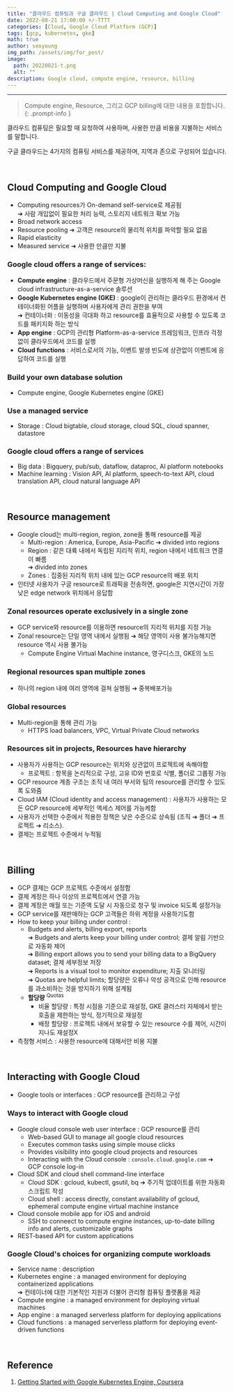 ```yaml
---
title: "클라우드 컴퓨팅과 구글 클라우드 | Cloud Computing and Google Cloud"
date: 2022-08-21 17:00:00 +/-TTTT
categories: [Cloud, Google Cloud Platform (GCP)]
tags: [gcp, kubernetes, gke]
math: true
author: seoyoung
img_path: /assets/img/for_post/
image:
  path: 20220821-t.png
  alt: ""
description: Google cloud, compute engine, resource, billing
---
```


--------------------------

> Compute engine, Resource, 그리고 GCP billing에 대한 내용을 포함합니다.
{: .prompt-info }

클라우드 컴퓨팅은 필요할 때 요청하여 사용하며, 사용한 만큼 비용을 지불하는 서비스를 말합니다. 

구글 클라우드는 4가지의 컴퓨팅 서비스를 제공하며, 지역과 존으로 구성되어 있습니다. 

&nbsp;
&nbsp;
&nbsp;

## **Cloud Computing and Google Cloud**
- Computing resources가 On-demand self-service로 제공됨   
➔ 사람 개입없이 필요한 처리 능력, 스토리지 네트워크 확보 가능
- Broad network access
- Resource pooling
➔ 고객은 resource의 물리적 위치를 파악할 필요 없음
- Rapid elasticity
- Measured service
➔ 사용한 만큼만 지불



### Google cloud offers a range of services:
- **Compute engine** : 클라우드에서 주문형 가상머신을 실행하게 해 주는 Google cloud infrastructure-as-a-service 솔루션
- **Google Kubernetes engine (GKE)** : google이 관리하는 클라우드 환경에서 컨테이너화된 어플을 실행하며 사용자에게 관리 권한을 부여   
➔ 컨테이너화 : 이동성을 극대화 하고 resource를 효율적으로 사용할 수 있도록 코드를 패키지화 하는 방식
- **App engine** : GCP의 관리형 Platform-as-a-service 프레임워크, 인프라 걱정없이 클라우드에서 코드를 실행
- **Cloud functions** : 서비스로서의 기능, 이벤트 발생 빈도에 상관없이 이벤트에 응답하여 코드를 실행



### Build your own database solution
- Compute engine, Google Kubernetes engine (GKE)



### Use a managed service
- Storage : Cloud bigtable, cloud storage, cloud SQL, cloud spanner, datastore



### Google cloud offers a range of services
- Big data : Bigquery, pub/sub, dataflow, dataproc, AI platform notebooks
- Machine learning : Vision API, AI platform, speech-to-text API, cloud translation API, cloud natural language API

&nbsp;
&nbsp;
&nbsp;

## **Resource management**
- Google cloud는 multi-region, region, zone을 통해 resource를 제공
  - Multi-region : America, Europe, Asia-Pacific ➔ divided into regions
  - Region : 같은 대륙 내에서 독립된 지리적 위치, region 내에서 네트워크 연결이 빠름   
  ➔ divided into zones
  - Zones : 집중된 지리적 위치 내에 있는 GCP resource의 배포 위치
- 인터넷 사용자가 구글 resource로 트래픽을 전송하면, google은 지연시간이 가장 낮은 edge network 위치에서 응답함



### Zonal resources operate exclusively in a single zone
- GCP service와 resource를 이용하면 resource의 지리적 위치를 지정 가능
- Zonal resource는 단일 영역 내에서 실행됨 ➔ 해당 영역이 사용 불가능해지면 resource 역시 사용 불가능
  - Compute Engine Virtual Machine instance, 영구디스크, GKE의 노드



### Regional resources span multiple zones
- 하나의 region 내에 여러 영역에 걸쳐 실행됨 ➔ 중복배포가능



### Global resources
- Multi-region을 통해 관리 가능
  - HTTPS load balancers, VPC, Virtual Private Cloud networks



### Resources sit in projects, Resources have hierarchy
- 사용자가 사용하는 GCP resource는 위치와 상관없이 프로젝트에 속해야함
  - 프로젝트 : 항목을 논리적으로 구성, 고유 ID와 번호로 식별, 폴더로 그룹핑 가능
- GCP resource 계층 구조는 조직 내 여러 부서와 팀의 resource를 관리할 수 있도록 도와줌
- Cloud IAM (Cloud identity and access management) : 사용자가 사용하는 모든 GCP resource에 세부적인 엑세스 제어를 가능케함
- 사용자가 선택한 수준에서 적용한 정책은 낮은 수준으로 상속됨 (조직 ➔ 폴더 ➔ 프로젝트 ➔ 리소스).
- 결제는 프로젝트 수준에서 누적됨


&nbsp;
&nbsp;
&nbsp;

## **Billing**
- GCP 결제는 GCP 프로젝트 수준에서 설정함
- 결제 계정은 하나 이상의 프로젝트에서 연결 가능
- 결제 계정은 매월 또는 기준액 도달 시 자동으로 청구 및 invoice 되도록 설정가능
- GCP service를 재판매하는 GCP 고객들은 하위 계정을 사용하기도함
- How to keep your billing under control :
  - Budgets and alerts, billing export, reports   
  ➔ Budgets and alerts keep your billing under control; 결제 알림 기반으로 자동화 제어   
  ➔ Billing export allows you to send your billing data to a BigQuery dataset; 결제 세부정보 저장   
  ➔ Reports is a visual tool to monitor expenditure; 지출 모니터링   
  ➔ Quotas are helpful limits; 할당량은 오류나 악성 공격으로 인해 resource를 과소비하는 것을 방지하기 위해 설계됨   
  - **할당량** <sup>Quotas</sup>
    - 비율 할당량 : 특정 시점을 기준으로 재설정, GKE 클러스터 자체에서 받는 호출을 제한하는 방식, 정기적으로 재설정
    - 배정 할당량 : 프로젝트 내에서 보유할 수 있는 resource 수를 제어, 시간이 지나도 재설정X
- 측정형 서비스 : 사용한 resource에 대해서만 비용 지불


&nbsp;
&nbsp;
&nbsp;


## **Interacting with Google Cloud**
- Google tools or interfaces : GCP resource를 관리하고 구성



### Ways to interact with Google cloud
- Google cloud console web user interface : GCP resource를 관리
  - Web-based GUI to manage all google cloud resources
  - Executes common tasks using simple mouse clicks
  - Provides visibility into google cloud projects and resources
  - Interacting with the Cloud console : `console.cloud.google.com` ➔ GCP console log-in 
- Cloud SDK and cloud shell command-line interface
  - Cloud SDK : gcloud, kubectl, gsutil, bq ➔ 주기적 업데이트를 위한 자동화 스크립트 작성
  - Cloud shell : access directly, constant availability of gcloud, ephemeral compute engine virtual machine instance
- Cloud console mobile app for iOS and android
  - SSH to conneect to compute engine instances, up-to-date billing info and alerts, customizable graphs
- REST-based API for custom applications



### Google Cloud's choices for organizing compute workloads
- Service name : description
- Kubernetes engine : a managed environment for deploying containerized applications   
➔ 컨테이너에 대한 기본적인 지원과 더불어 관리형 컴퓨팅 플랫폼을 제공
- Compute engine : a managed environment for deploying virtual machines
- App engine : a managed serverless platform for deploying applications
- Cloud functions : a managed serverless platform for deploying event-driven functions


&nbsp;
&nbsp;
&nbsp;

## Reference

1. [Getting Started with Google Kubernetes Engine, Coursera](https://www.coursera.org/learn/google-kubernetes-engine)

